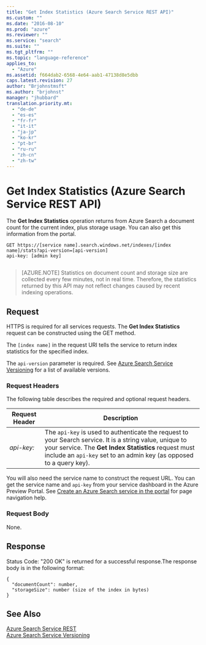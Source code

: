 ```yaml
---
title: "Get Index Statistics (Azure Search Service REST API)"
ms.custom: ""
ms.date: "2016-08-10"
ms.prod: "azure"
ms.reviewer: ""
ms.service: "search"
ms.suite: ""
ms.tgt_pltfrm: ""
ms.topic: "language-reference"
applies_to: 
  - "Azure"
ms.assetid: f664dab2-6568-4e64-aab1-47138d8e5dbb
caps.latest.revision: 27
author: "Brjohnstmsft"
ms.author: "brjohnst"
manager: "jhubbard"
translation.priority.mt: 
  - "de-de"
  - "es-es"
  - "fr-fr"
  - "it-it"
  - "ja-jp"
  - "ko-kr"
  - "pt-br"
  - "ru-ru"
  - "zh-cn"
  - "zh-tw"
---
```

# Get Index Statistics (Azure Search Service REST API)
  The **Get Index Statistics** operation returns from Azure Search a document count for the current index, plus storage usage. You can also get this information from the portal.  
  
```  
GET https://[service name].search.windows.net/indexes/[index name]/stats?api-version=[api-version]  
api-key: [admin key]  
  
```  
 > [AZURE.NOTE] Statistics on document count and storage size are collected every few minutes, not in real time. Therefore, the statistics returned by this API may not reflect changes caused by recent indexing operations.

  
## Request  
 HTTPS is required for all services requests. The **Get Index Statistics** request can be constructed using the GET method.  
  
 The `[index name]` in the request URI tells the service to return index statistics for the specified index.  
  
 The `api-version` parameter is required. See [Azure Search Service Versioning](../Topic/Azure%20Search%20Service%20Versioning.md) for a list of available versions.  
  
### Request Headers  
 The following table describes the required and optional request headers.  
  
|Request Header|Description|  
|--------------------|-----------------|  
|*api-key:*|The `api-key` is used to authenticate the request to your Search service. It is a string value, unique to your service. The **Get Index Statistics** request must include an `api-key` set to an admin key (as opposed to a query key).|  
  
 You will also need the service name to construct the request URL. You can get the service name and `api-key` from your service dashboard in the Azure Preview Portal. See [Create an Azure Search service in the portal](http://azure.microsoft.com/documentation/articles/search-create-service-portal/) for page navigation help.  
  
### Request Body  
 None.  
  
## Response  
 Status Code: "200 OK" is returned for a successful response.The response body is in the following format:  
  
```  
{  
  "documentCount": number,  
  "storageSize": number (size of the index in bytes)  
}  
```  
  
## See Also  
 [Azure Search Service REST](../SearchServiceREST/service-rest.md)   
 [Azure Search Service Versioning](../Topic/Azure%20Search%20Service%20Versioning.md)  
  
  
